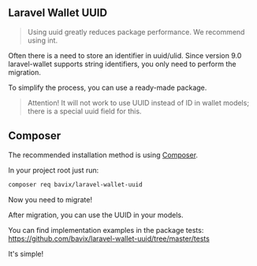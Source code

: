 ## Laravel Wallet UUID

> Using uuid greatly reduces package performance. We recommend using int.

Often there is a need to store an identifier in uuid/ulid. Since version 9.0 laravel-wallet supports string identifiers, you only need to perform the migration.

To simplify the process, you can use a ready-made package.

> Attention! It will not work to use UUID instead of ID in wallet models; there is a special uuid field for this.

## Composer

The recommended installation method is using [Composer](https://getcomposer.org/).

In your project root just run:

```bash
composer req bavix/laravel-wallet-uuid
```

Now you need to migrate!

After migration, you can use the UUID in your models.

You can find implementation examples in the package tests: https://github.com/bavix/laravel-wallet-uuid/tree/master/tests

It's simple!
